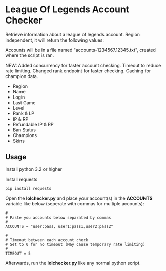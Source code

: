 # League Of Legends Account Checker
Retrieve information about a league of legends account. Region independent, it will return the following values:

Accounts will be in a file named "accounts-1234567.12345.txt", created where the script is ran.

NEW: Added concurrency for faster account checking. Timeout to reduce rate limiting. Changed rank endpoint for faster checking. Caching for champion data.

* Region
* Name
* Login
* Last Game
* Level
* Rank & LP
* IP & RP
* Refundable IP & RP
* Ban Status
* Champions
* Skins

## Usage

Install python 3.2 or higher

Install requests

```
pip install requests
```

Open the **lolchecker.py** and place your account(s) in the **ACCOUNTS** variable like below (seperate with commas for multiple accounts):

```
#
# Paste you accounts below separated by commas
#
ACCOUNTS = "user:pass, user1:pass1,user2:pass2"

#
# Timeout between each account check
# Set to 0 for no timeout (May cause temporary rate limiting)
#
TIMEOUT = 5
```

Afterwards, run the **lolchecker.py** like any normal python script.
